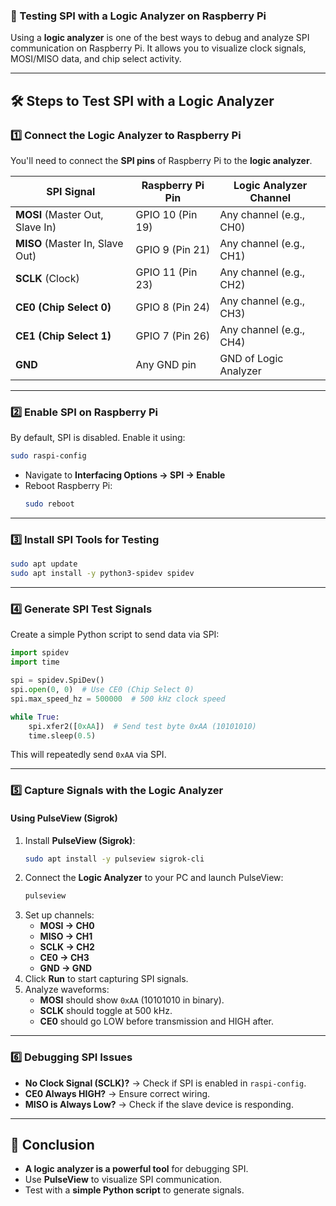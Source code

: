 ### **📌 Testing SPI with a Logic Analyzer on Raspberry Pi**
Using a **logic analyzer** is one of the best ways to debug and analyze SPI communication on Raspberry Pi. It allows you to visualize clock signals, MOSI/MISO data, and chip select activity.

---

## **🛠 Steps to Test SPI with a Logic Analyzer**
### **1️⃣ Connect the Logic Analyzer to Raspberry Pi**
You'll need to connect the **SPI pins** of Raspberry Pi to the **logic analyzer**.  

| SPI Signal | Raspberry Pi Pin | Logic Analyzer Channel |
|------------|-----------------|------------------------|
| **MOSI** (Master Out, Slave In) | GPIO 10 (Pin 19) | Any channel (e.g., CH0) |
| **MISO** (Master In, Slave Out) | GPIO 9 (Pin 21) | Any channel (e.g., CH1) |
| **SCLK** (Clock) | GPIO 11 (Pin 23) | Any channel (e.g., CH2) |
| **CE0 (Chip Select 0)** | GPIO 8 (Pin 24) | Any channel (e.g., CH3) |
| **CE1 (Chip Select 1)** | GPIO 7 (Pin 26) | Any channel (e.g., CH4) |
| **GND** | Any GND pin | GND of Logic Analyzer |

---

### **2️⃣ Enable SPI on Raspberry Pi**
By default, SPI is disabled. Enable it using:
```bash
sudo raspi-config
```
- Navigate to **Interfacing Options → SPI → Enable**  
- Reboot Raspberry Pi:
  ```bash
  sudo reboot
  ```

---

### **3️⃣ Install SPI Tools for Testing**
```bash
sudo apt update
sudo apt install -y python3-spidev spidev
```

---

### **4️⃣ Generate SPI Test Signals**
Create a simple Python script to send data via SPI:
```python
import spidev
import time

spi = spidev.SpiDev()
spi.open(0, 0)  # Use CE0 (Chip Select 0)
spi.max_speed_hz = 500000  # 500 kHz clock speed

while True:
    spi.xfer2([0xAA])  # Send test byte 0xAA (10101010)
    time.sleep(0.5)
```
This will repeatedly send `0xAA` via SPI.

---

### **5️⃣ Capture Signals with the Logic Analyzer**
#### **Using PulseView (Sigrok)**
1. Install **PulseView (Sigrok)**:
   ```bash
   sudo apt install -y pulseview sigrok-cli
   ```
2. Connect the **Logic Analyzer** to your PC and launch PulseView:
   ```bash
   pulseview
   ```
3. Set up channels:
   - **MOSI → CH0**
   - **MISO → CH1**
   - **SCLK → CH2**
   - **CE0 → CH3**
   - **GND → GND**
4. Click **Run** to start capturing SPI signals.
5. Analyze waveforms:
   - **MOSI** should show `0xAA` (10101010 in binary).
   - **SCLK** should toggle at 500 kHz.
   - **CE0** should go LOW before transmission and HIGH after.

---

### **6️⃣ Debugging SPI Issues**
- **No Clock Signal (SCLK)?** → Check if SPI is enabled in `raspi-config`.
- **CE0 Always HIGH?** → Ensure correct wiring.
- **MISO is Always Low?** → Check if the slave device is responding.

---

## **🎯 Conclusion**
- **A logic analyzer is a powerful tool** for debugging SPI.
- Use **PulseView** to visualize SPI communication.
- Test with a **simple Python script** to generate signals.

